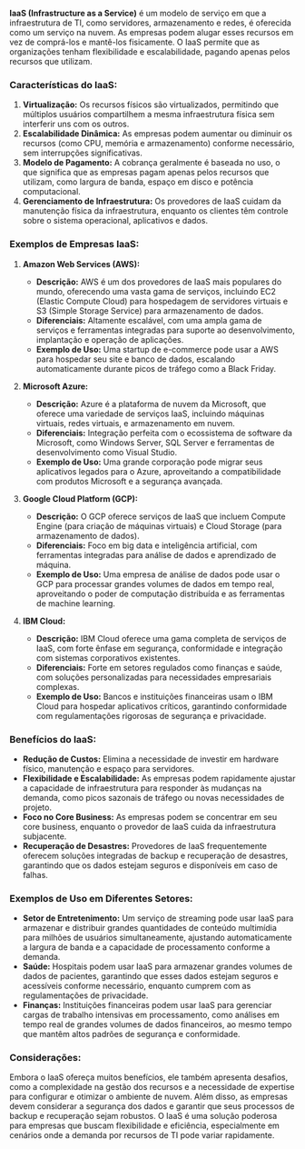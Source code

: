 **IaaS (Infrastructure as a Service)** é um modelo de serviço em que a infraestrutura de TI, como servidores, armazenamento e redes, é oferecida como um serviço na nuvem. As empresas podem alugar esses recursos em vez de comprá-los e mantê-los fisicamente. O IaaS permite que as organizações tenham flexibilidade e escalabilidade, pagando apenas pelos recursos que utilizam.

### Características do IaaS:
1. **Virtualização:** Os recursos físicos são virtualizados, permitindo que múltiplos usuários compartilhem a mesma infraestrutura física sem interferir uns com os outros.
2. **Escalabilidade Dinâmica:** As empresas podem aumentar ou diminuir os recursos (como CPU, memória e armazenamento) conforme necessário, sem interrupções significativas.
3. **Modelo de Pagamento:** A cobrança geralmente é baseada no uso, o que significa que as empresas pagam apenas pelos recursos que utilizam, como largura de banda, espaço em disco e potência computacional.
4. **Gerenciamento de Infraestrutura:** Os provedores de IaaS cuidam da manutenção física da infraestrutura, enquanto os clientes têm controle sobre o sistema operacional, aplicativos e dados.

### Exemplos de Empresas IaaS:

1. **Amazon Web Services (AWS):**
   - **Descrição:** AWS é um dos provedores de IaaS mais populares do mundo, oferecendo uma vasta gama de serviços, incluindo EC2 (Elastic Compute Cloud) para hospedagem de servidores virtuais e S3 (Simple Storage Service) para armazenamento de dados.
   - **Diferenciais:** Altamente escalável, com uma ampla gama de serviços e ferramentas integradas para suporte ao desenvolvimento, implantação e operação de aplicações.
   - **Exemplo de Uso:** Uma startup de e-commerce pode usar a AWS para hospedar seu site e banco de dados, escalando automaticamente durante picos de tráfego como a Black Friday.

2. **Microsoft Azure:**
   - **Descrição:** Azure é a plataforma de nuvem da Microsoft, que oferece uma variedade de serviços IaaS, incluindo máquinas virtuais, redes virtuais, e armazenamento em nuvem.
   - **Diferenciais:** Integração perfeita com o ecossistema de software da Microsoft, como Windows Server, SQL Server e ferramentas de desenvolvimento como Visual Studio.
   - **Exemplo de Uso:** Uma grande corporação pode migrar seus aplicativos legados para o Azure, aproveitando a compatibilidade com produtos Microsoft e a segurança avançada.

3. **Google Cloud Platform (GCP):**
   - **Descrição:** O GCP oferece serviços de IaaS que incluem Compute Engine (para criação de máquinas virtuais) e Cloud Storage (para armazenamento de dados).
   - **Diferenciais:** Foco em big data e inteligência artificial, com ferramentas integradas para análise de dados e aprendizado de máquina.
   - **Exemplo de Uso:** Uma empresa de análise de dados pode usar o GCP para processar grandes volumes de dados em tempo real, aproveitando o poder de computação distribuída e as ferramentas de machine learning.

4. **IBM Cloud:**
   - **Descrição:** IBM Cloud oferece uma gama completa de serviços de IaaS, com forte ênfase em segurança, conformidade e integração com sistemas corporativos existentes.
   - **Diferenciais:** Forte em setores regulados como finanças e saúde, com soluções personalizadas para necessidades empresariais complexas.
   - **Exemplo de Uso:** Bancos e instituições financeiras usam o IBM Cloud para hospedar aplicativos críticos, garantindo conformidade com regulamentações rigorosas de segurança e privacidade.

### Benefícios do IaaS:
- **Redução de Custos:** Elimina a necessidade de investir em hardware físico, manutenção e espaço para servidores.
- **Flexibilidade e Escalabilidade:** As empresas podem rapidamente ajustar a capacidade de infraestrutura para responder às mudanças na demanda, como picos sazonais de tráfego ou novas necessidades de projeto.
- **Foco no Core Business:** As empresas podem se concentrar em seu core business, enquanto o provedor de IaaS cuida da infraestrutura subjacente.
- **Recuperação de Desastres:** Provedores de IaaS frequentemente oferecem soluções integradas de backup e recuperação de desastres, garantindo que os dados estejam seguros e disponíveis em caso de falhas.

### Exemplos de Uso em Diferentes Setores:

- **Setor de Entretenimento:** Um serviço de streaming pode usar IaaS para armazenar e distribuir grandes quantidades de conteúdo multimídia para milhões de usuários simultaneamente, ajustando automaticamente a largura de banda e a capacidade de processamento conforme a demanda.
- **Saúde:** Hospitais podem usar IaaS para armazenar grandes volumes de dados de pacientes, garantindo que esses dados estejam seguros e acessíveis conforme necessário, enquanto cumprem com as regulamentações de privacidade.
- **Finanças:** Instituições financeiras podem usar IaaS para gerenciar cargas de trabalho intensivas em processamento, como análises em tempo real de grandes volumes de dados financeiros, ao mesmo tempo que mantêm altos padrões de segurança e conformidade.

### Considerações:
Embora o IaaS ofereça muitos benefícios, ele também apresenta desafios, como a complexidade na gestão dos recursos e a necessidade de expertise para configurar e otimizar o ambiente de nuvem. Além disso, as empresas devem considerar a segurança dos dados e garantir que seus processos de backup e recuperação sejam robustos. O IaaS é uma solução poderosa para empresas que buscam flexibilidade e eficiência, especialmente em cenários onde a demanda por recursos de TI pode variar rapidamente.

